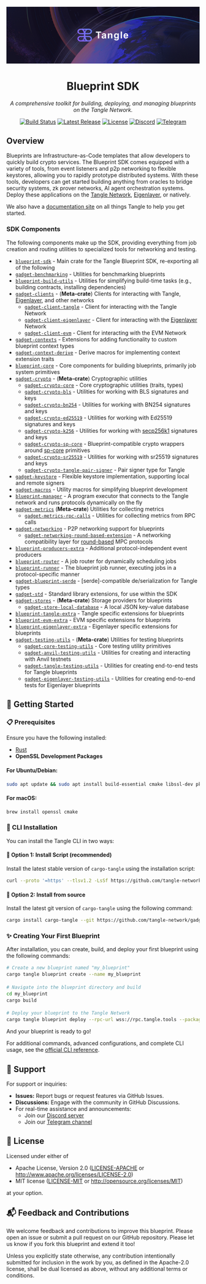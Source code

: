 ![Tangle Network Banner](https://raw.githubusercontent.com/tangle-network/tangle/refs/heads/main/assets/Tangle%20%20Banner.png)

<h1 align="center">Blueprint SDK</h1>

<p align="center"><em>A comprehensive toolkit for building, deploying, and managing blueprints on the Tangle Network.</em></p>

<p align="center">
  <a href="https://github.com/tangle-network/blueprint/actions"><img src="https://img.shields.io/github/actions/workflow/status/tangle-network/blueprint/ci.yml?branch=main&logo=github" alt="Build Status"></a>
  <a href="https://github.com/tangle-network/blueprint/releases"><img src="https://img.shields.io/github/v/release/tangle-network/blueprint?sort=semver&filter=blueprint-sdk&display_name=release" alt="Latest Release"></a>
  <a href="https://github.com/tangle-network/blueprint/blob/main/LICENSE"><img src="https://img.shields.io/github/license/tangle-network/blueprint" alt="License"></a>
  <a href="https://discord.com/invite/cv8EfJu3Tn"><img src="https://img.shields.io/discord/833784453251596298?label=Discord" alt="Discord"></a>
  <a href="https://t.me/tanglenet"><img src="https://img.shields.io/endpoint?color=neon&url=https%3A%2F%2Ftg.sumanjay.workers.dev%2Ftanglenet" alt="Telegram"></a>
</p>

## Overview

Blueprints are Infrastructure-as-Code templates that allow developers to quickly build crypto services. The Blueprint SDK
comes equipped with a variety of tools, from event listeners and p2p networking to flexible keystores, allowing you to rapidly
prototype distributed systems. With these tools, developers can get started building anything from oracles to bridge
security systems, zk prover networks, AI agent orchestration systems. Deploy these applications on the [Tangle Network], [Eigenlayer], or natively.

We also have a [documentation site](https://docs.tangle.tools/) on all things Tangle to help you get started.

### SDK Components

The following components make up the SDK, providing everything from job creation and routing utilities to specialized
tools for networking and testing.

* [`blueprint-sdk`] - Main crate for the Tangle Blueprint SDK, re-exporting all of the following
* [`gadget-benchmarking`] - Utilities for benchmarking blueprints
* [`blueprint-build-utils`] - Utilities for simplifying build-time tasks (e.g., building contracts, installing dependencies)
* [`gadget-clients`] - (**Meta-crate**) Clients for interacting with Tangle, [Eigenlayer], and other networks
  * [`gadget-client-tangle`] - Client for interacting with the Tangle Network
  * [`gadget-client-eigenlayer`] - Client for interacting with the [Eigenlayer] Network
  * [`gadget-client-evm`] - Client for interacting with the EVM Network
* [`gadget-contexts`] - Extensions for adding functionality to custom blueprint context types
* [`gadget-context-derive`] - Derive macros for implementing context extension traits
* [`blueprint-core`] - Core components for building blueprints, primarily job system primitives
* [`gadget-crypto`] - (**Meta-crate**) Cryptographic utilities
  * [`gadget-crypto-core`] - Core cryptographic utilities (traits, types)
  * [`gadget-crypto-bls`] - Utilities for working with BLS signatures and keys
  * [`gadget-crypto-bn254`] - Utilities for working with BN254 signatures and keys
  * [`gadget-crypto-ed25519`] - Utilities for working with Ed25519 signatures and keys
  * [`gadget-crypto-k256`] - Utilities for working with [secp256k1] signatures and keys
  * [`gadget-crypto-sp-core`] - Blueprint-compatible crypto wrappers around [sp-core] primitives
  * [`gadget-crypto-sr25519`] - Utilities for working with sr25519 signatures and keys
  * [`gadget-crypto-tangle-pair-signer`] - Pair signer type for Tangle
* [`gadget-keystore`] - Flexible keystore implementation, supporting local and remote signers
* [`gadget-macros`] - Utility macros for simplifying blueprint development
* [`blueprint-manager`] - A program executor that connects to the Tangle network and runs protocols dynamically on the fly
* [`gadget-metrics`] (**Meta-crate**) Utilities for collecting metrics
  * [`gadget-metrics-rpc-calls`] - Utilities for collecting metrics from RPC calls
* [`gadget-networking`] - P2P networking support for blueprints
  * [`gadget-networking-round-based-extension`] - A networking compatibility layer for [round-based] MPC protocols
* [`blueprint-producers-extra`] - Additional protocol-independent event producers
* [`blueprint-router`] - A job router for dynamically scheduling jobs
* [`blueprint-runner`] - The blueprint job runner, executing jobs in a protocol-specific manner
* [`gadget-blueprint-serde`] - [serde]-compatible de/serialization for Tangle types
* [`gadget-std`] - Standard library extensions, for use within the SDK
* [`gadget-stores`] - (**Meta-crate**) Storage providers for blueprints
  * [`gadget-store-local-database`] - A local JSON key-value database
* [`blueprint-tangle-extra`] - Tangle specific extensions for blueprints
* [`blueprint-evm-extra`] - EVM specific extensions for blueprints
* [`blueprint-eigenlayer-extra`] - Eigenlayer specific extensions for blueprints
* [`gadget-testing-utils`] - (**Meta-crate**) Utilities for testing blueprints
  * [`gadget-core-testing-utils`] - Core testing utility primitives
  * [`gadget-anvil-testing-utils`] - Utilities for creating and interacting with Anvil testnets
  * [`gadget-tangle-testing-utils`] - Utilities for creating end-to-end tests for Tangle blueprints
  * [`gadget-eigenlayer-testing-utils`] - Utilities for creating end-to-end tests for Eigenlayer blueprints

[`blueprint-sdk`]: https://docs.rs/blueprint-sdk
[`gadget-benchmarking`]: https://docs.rs/gadget-benchmarking
[`blueprint-build-utils`]: https://docs.rs/blueprint-build-utils
[`gadget-clients`]: https://docs.rs/gadget-clients
[`gadget-client-tangle`]: https://docs.rs/gadget-client-tangle
[`gadget-client-eigenlayer`]: https://docs.rs/gadget-client-eigenlayer
[`gadget-client-evm`]: https://docs.rs/gadget-client-evm
[`gadget-contexts`]: https://docs.rs/gadget-contexts
[`gadget-context-derive`]: https://docs.rs/gadget-context-derive
[`blueprint-core`]: https://docs.rs/blueprint-core
[`gadget-crypto`]: https://docs.rs/gadget-crypto
[`gadget-crypto-core`]: https://docs.rs/gadget-crypto-core
[`gadget-crypto-bls`]: https://docs.rs/gadget-crypto-bls
[`gadget-crypto-bn254`]: https://docs.rs/gadget-crypto-bn254
[`gadget-crypto-ed25519`]: https://docs.rs/gadget-crypto-ed25519
[`gadget-crypto-k256`]: https://docs.rs/gadget-crypto-k256
[`gadget-crypto-sp-core`]: https://docs.rs/gadget-crypto-sp-core
[`gadget-crypto-sr25519`]: https://docs.rs/gadget-crypto-sr25519
[`gadget-crypto-tangle-pair-signer`]: https://docs.rs/gadget-crypto-tangle-pair-signer
[`gadget-keystore`]: https://docs.rs/gadget-keystore
[`gadget-macros`]: https://docs.rs/gadget-macros
[`blueprint-manager`]: https://docs.rs/blueprint-manager
[`gadget-metrics`]: https://docs.rs/gadget-metrics
[`gadget-metrics-rpc-calls`]: https://docs.rs/gadget-metrics-rpc-calls
[`gadget-networking`]: https://docs.rs/gadget-networking
[`gadget-networking-round-based-extension`]: https://docs.rs/gadget-networking-round-based-extension
[`blueprint-producers-extra`]: https://docs.rs/blueprint-producers-extra
[`blueprint-router`]: https://docs.rs/blueprint-router
[`blueprint-runner`]: https://docs.rs/blueprint-runner
[`gadget-blueprint-serde`]: https://docs.rs/gadget-blueprint-serde
[`gadget-std`]: https://docs.rs/gadget-std
[`gadget-stores`]: https://docs.rs/gadget-stores
[`gadget-store-local-database`]: https://docs.rs/gadget-store-local-database
[`blueprint-tangle-extra`]: https://docs.rs/blueprint-tangle-extra
[`blueprint-evm-extra`]: https://docs.rs/blueprint-evm-extra
[`blueprint-eigenlayer-extra`]: https://docs.rs/blueprint-eigenlayer-extra
[`gadget-testing-utils`]: https://docs.rs/gadget-testing-utils
[`gadget-core-testing-utils`]: https://docs.rs/gadget-core-testing-utils
[`gadget-anvil-testing-utils`]: https://docs.rs/gadget-anvil-testing-utils
[`gadget-tangle-testing-utils`]: https://docs.rs/gadget-tangle-testing-utils
[`gadget-eigenlayer-testing-utils`]: https://docs.rs/gadget-eigenlayer-testing-utils


## 🚀 Getting Started

### 📋 Prerequisites

Ensure you have the following installed:

- [Rust]
- **OpenSSL Development Packages**

#### For Ubuntu/Debian:

```bash
sudo apt update && sudo apt install build-essential cmake libssl-dev pkg-config
```

#### For macOS:

```bash
brew install openssl cmake
```

### 🔧 CLI Installation

You can install the Tangle CLI in two ways:

#### 🚩 **Option 1: Install Script (recommended)**

Install the latest stable version of `cargo-tangle` using the installation script:

```bash
curl --proto '=https' --tlsv1.2 -LsSf https://github.com/tangle-network/gadget/releases/download/cargo-tangle/v0.1.1-beta.7/cargo-tangle-installer.sh | sh
```

#### 🚩 **Option 2: Install from source**

Install the latest git version of `cargo-tangle` using the following command:

```bash
cargo install cargo-tangle --git https://github.com/tangle-network/gadget --force
```

### ✨ Creating Your First Blueprint

After installation, you can create, build, and deploy your first blueprint using the following commands:

```bash
# Create a new blueprint named "my_blueprint"
cargo tangle blueprint create --name my_blueprint

# Navigate into the blueprint directory and build
cd my_blueprint
cargo build

# Deploy your blueprint to the Tangle Network
cargo tangle blueprint deploy --rpc-url wss://rpc.tangle.tools --package my_blueprint
```

And your blueprint is ready to go!

For additional commands, advanced configurations, and complete CLI usage, see the [official CLI reference](https://docs.tangle.tools/developers/cli/reference).

## 📮 Support

For support or inquiries:
- **Issues:** Report bugs or request features via GitHub Issues.
- **Discussions:** Engage with the community in GitHub Discussions.
- For real-time assistance and announcements:
  - Join our [Discord server](https://discord.com/invite/cv8EfJu3Tn)
  - Join our [Telegram channel](https://t.me/tanglenet)

## 📜 License

Licensed under either of

* Apache License, Version 2.0
  ([LICENSE-APACHE](LICENSE-APACHE) or http://www.apache.org/licenses/LICENSE-2.0)
* MIT license
  ([LICENSE-MIT](LICENSE-MIT) or http://opensource.org/licenses/MIT)

at your option.

## 📬 Feedback and Contributions

We welcome feedback and contributions to improve this blueprint.
Please open an issue or submit a pull request on our GitHub repository.
Please let us know if you fork this blueprint and extend it too!

Unless you explicitly state otherwise, any contribution intentionally submitted
for inclusion in the work by you, as defined in the Apache-2.0 license, shall be
dual licensed as above, without any additional terms or conditions.

[Rust]: https://www.rust-lang.org/tools/install
[Tangle Network]: https://tangle.tools
[Eigenlayer]: https://eigenlayer.xyz
[secp256k1]: https://en.bitcoin.it/wiki/Secp256k1
[sp-core]: https://crates.io/crates/sp-core
[round-based]: https://crates.io/crates/round-based
[anvil]: https://book.getfoundry.sh/reference/anvil/
